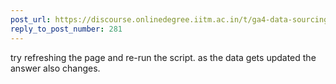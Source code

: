 ```yaml
---
post_url: https://discourse.onlinedegree.iitm.ac.in/t/ga4-data-sourcing-discussion-thread-tds-jan-2025/165959/287
reply_to_post_number: 281
---
```

try refreshing the page and re-run the script. as the data gets updated the answer also changes.